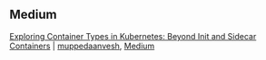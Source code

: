 ## Medium
[Exploring Container Types in Kubernetes: Beyond Init and Sidecar Containers](https://medium.com/@muppedaanvesh/exploring-container-types-in-kubernetes-beyond-init-and-sidecar-containers-3c1001bb7a85) | [muppedaanvesh](https://medium.com/@muppedaanvesh/), [Medium](https://medium.com/)
